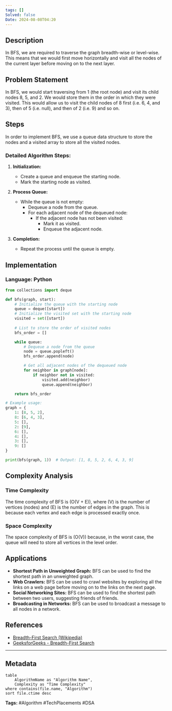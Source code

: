 ```yaml
---
tags: []
Solved: false
Date: 2024-08-08T04:20
---
```

## Description

In BFS, we are required to traverse the graph breadth-wise or level-wise. This means that we would first move horizontally and visit all the nodes of the current layer before moving on to the next layer.

## Problem Statement

In BFS, we would start traversing from 1 (the root node) and visit its child nodes 8, 5, and 2. We would store them in the order in which they were visited. This would allow us to visit the child nodes of 8 first (i.e. 6, 4, and 3), then of 5 (i.e. null), and then of 2 (i.e. 9) and so on.


## Steps

In order to implement BFS, we use a queue data structure to store the nodes and a visited array to store all the visited nodes.

### Detailed Algorithm Steps:

1. **Initialization:**
   - Create a queue and enqueue the starting node.
   - Mark the starting node as visited.

2. **Process Queue:**
   - While the queue is not empty:
     - Dequeue a node from the queue.
     - For each adjacent node of the dequeued node:
       - If the adjacent node has not been visited:
         - Mark it as visited.
         - Enqueue the adjacent node.

3. **Completion:**
   - Repeat the process until the queue is empty.

## Implementation
### Language: Python

```python
from collections import deque

def bfs(graph, start):
    # Initialize the queue with the starting node
    queue = deque([start])
    # Initialize the visited set with the starting node
    visited = set([start])
    
    # List to store the order of visited nodes
    bfs_order = []

    while queue:
        # Dequeue a node from the queue
        node = queue.popleft()
        bfs_order.append(node)

        # Get all adjacent nodes of the dequeued node
        for neighbor in graph[node]:
            if neighbor not in visited:
                visited.add(neighbor)
                queue.append(neighbor)

    return bfs_order

# Example usage:
graph = {
    1: [8, 5, 2],
    8: [6, 4, 3],
    5: [],
    2: [9],
    6: [],
    4: [],
    3: [],
    9: []
}

print(bfs(graph, 1))  # Output: [1, 8, 5, 2, 6, 4, 3, 9]
```

## Complexity Analysis

### Time Complexity

The time complexity of BFS is \(O(V + E)\), where \(V\) is the number of vertices (nodes) and \(E\) is the number of edges in the graph. This is because each vertex and each edge is processed exactly once.

### Space Complexity

The space complexity of BFS is \(O(V)\) because, in the worst case, the queue will need to store all vertices in the level order.

## Applications

- **Shortest Path in Unweighted Graph:** BFS can be used to find the shortest path in an unweighted graph.
- **Web Crawlers:** BFS can be used to crawl websites by exploring all the links on a web page before moving on to the links on the next page.
- **Social Networking Sites:** BFS can be used to find the shortest path between two users, suggesting friends of friends.
- **Broadcasting in Networks:** BFS can be used to broadcast a message to all nodes in a network.

## References

- [Breadth-First Search (Wikipedia)](https://en.wikipedia.org/wiki/Breadth-first_search)
- [GeeksforGeeks - Breadth-First Search](https://www.geeksforgeeks.org/breadth-first-search-or-bfs-for-a-graph/)

---

## Metadata

```dataview
table
    AlgorithmName as "Algorithm Name",
    Complexity as "Time Complexity"
where contains(file.name, "Algorithm")
sort file.ctime desc
```

**Tags:** #Algorithm #TechPlacements #DSA